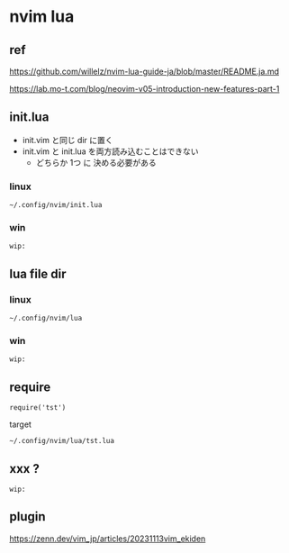 
# nvim lua


## ref

https://github.com/willelz/nvim-lua-guide-ja/blob/master/README.ja.md

https://lab.mo-t.com/blog/neovim-v05-introduction-new-features-part-1


## init.lua

- init.vim と同じ dir に置く
- init.vim と init.lua を両方読み込むことはできない
  - どちらか 1つ に 決める必要がある

### linux

```
~/.config/nvim/init.lua
```

### win

```
wip:
```


## lua file dir

### linux

```
~/.config/nvim/lua
```

### win

```
wip:
```


## require

```
require('tst')
```

target

```
~/.config/nvim/lua/tst.lua
```

## xxx ?

```
wip:
```



## plugin

https://zenn.dev/vim_jp/articles/20231113vim_ekiden




